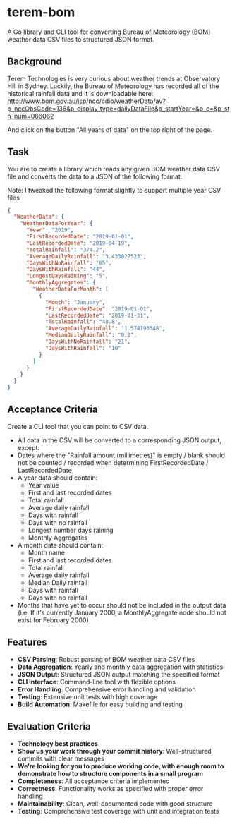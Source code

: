 # terem-bom

A Go library and CLI tool for converting Bureau of Meteorology (BOM) weather data CSV files to structured JSON format.

## Background

Terem Technologies is very curious about weather trends at Observatory Hill in Sydney. Luckily, the Bureau of Meteorology has recorded all of the historical rainfall data and it is downloadable here:
http://www.bom.gov.au/jsp/ncc/cdio/weatherData/av?p_nccObsCode=136&p_display_type=dailyDataFile&p_startYear=&p_c=&p_stn_num=066062

And click on the button "All years of data" on the top right of the page.

## Task

You are to create a library which reads any given BOM weather data CSV file and converts the data to a JSON of the following format:

Note: I tweaked the following format slightly to support multiple year CSV files

```json
{
  "WeatherData": {
    "WeatherDataForYear": {
      "Year": "2019",
      "FirstRecordedDate": "2019-01-01",
      "LastRecordedDate": "2019-04-19",
      "TotalRainfall": "374.2",
      "AverageDailyRainfall": "3.433027523",
      "DaysWithNoRainfall": "65",
      "DaysWithRainfall": "44",
      "LongestDaysRaining": "5",
      "MonthlyAggregates": {
        "WeatherDataForMonth": [
          {
            "Month": "January",
            "FirstRecordedDate": "2019-01-01",
            "LastRecordedDate": "2019-01-31",
            "TotalRainfall": "48.8",
            "AverageDailyRainfall": "1.574193548",
            "MedianDailyRainfall": "0.0",
            "DaysWithNoRainfall": "21",
            "DaysWithRainfall": "10"
          }
        ]
      }
    }
  }
}
```

## Acceptance Criteria

Create a CLI tool that you can point to CSV data.
- All data in the CSV will be converted to a corresponding JSON output, except:
- Dates where the "Rainfall amount (millimetres)" is empty / blank should not be counted / recorded when determining FirstRecordedDate / LastRecordedDate
- A year data should contain:
  - Year value
  - First and last recorded dates
  - Total rainfall
  - Average daily rainfall
  - Days with rainfall
  - Days with no rainfall
  - Longest number days raining
  - Monthly Aggregates
- A month data should contain:
  - Month name
  - First and last recorded dates
  - Total rainfall
  - Average daily rainfall
  - Median Daily rainfall
  - Days with rainfall
  - Days with no rainfall
- Months that have yet to occur should not be included in the output data (i.e. If it's currently January 2000, a MonthlyAggregate node should not exist for February 2000)

## Features

- **CSV Parsing**: Robust parsing of BOM weather data CSV files
- **Data Aggregation**: Yearly and monthly data aggregation with statistics
- **JSON Output**: Structured JSON output matching the specified format
- **CLI Interface**: Command-line tool with flexible options
- **Error Handling**: Comprehensive error handling and validation
- **Testing**: Extensive unit tests with high coverage
- **Build Automation**: Makefile for easy building and testing


## Evaluation Criteria

- **Technology best practices**
- **Show us your work through your commit history**: Well-structured commits with clear messages
- **We're looking for you to produce working code, with enough room to demonstrate how to structure components in a small program**
- **Completeness**: All acceptance criteria implemented
- **Correctness**: Functionality works as specified with proper error handling
- **Maintainability**: Clean, well-documented code with good structure
- **Testing**: Comprehensive test coverage with unit and integration tests


